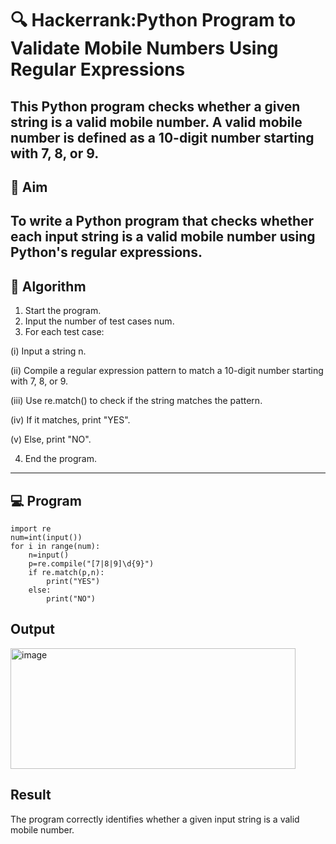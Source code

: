 # 🔍 Hackerrank:Python Program to Validate Mobile Numbers Using Regular Expressions

This Python program checks whether a given string is a valid mobile number. A valid mobile number is defined as a 10-digit number starting with 7, 8, or 9.
---

## 🎯 Aim

To write a Python program that checks whether each input string is a valid mobile number using Python's regular expressions.
---

## 🧠 Algorithm

1. Start the program.
2. Input the number of test cases num.
3. For each test case:

  (i) Input a string n.
  
  (ii) Compile a regular expression pattern to match a 10-digit number starting with 7, 8, or 9.
  
  (iii) Use re.match() to check if the string matches the pattern.
  
  (iv) If it matches, print "YES".
  
  (v) Else, print "NO".

4. End the program.

---

## 💻  Program
```
import re
num=int(input())
for i in range(num):
    n=input()
    p=re.compile("[7|8|9]\d{9}")
    if re.match(p,n):
        print("YES")
    else:
        print("NO")
```

## Output
<img width="456" height="193" alt="image" src="https://github.com/user-attachments/assets/7bd0d60c-6f33-4dd9-ab90-2487952bf320" />


## Result
The program correctly identifies whether a given input string is a valid mobile number.
